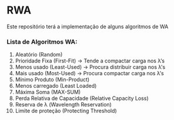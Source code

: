 # RWA
Este repositório terá a implementação de alguns algoritmos de WA

### Lista de Algoritmos WA:
1. Aleatório (Random)
2. Prioridade Fixa (First-Fit) -> Tende a compactar carga nos λ’s
3. Menos usado (Least-Used) -> Procura distribuir carga nos λ’s
4. Mais usado (Most-Used) -> Procura compactar carga nos λ’s
5. Mínimo Produto (Min-Product)
6. Menos carregado (Least Loaded)
7. Máxima Soma (MAX-SUM)
8. Perda Relativa de Capacidade (Relative Capacity Loss)
9. Reserva de λ (Wavelength Reservation)
10. Limite de proteção (Protecting Threshold)
